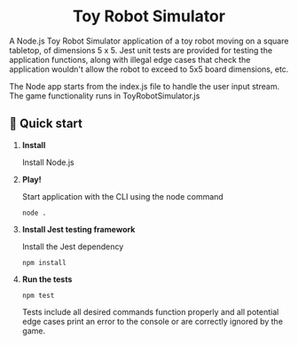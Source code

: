 <h1 align="center">
  Toy Robot Simulator
</h1>

A Node.js Toy Robot Simulator application of a toy robot moving on a square tabletop, of dimensions 5 x 5. Jest unit tests are provided for testing the application functions, along with illegal edge cases that check the application wouldn't allow the robot to exceed to 5x5 board dimensions, etc.

The Node app starts from the index.js file to handle the user input stream. The game functionality runs in ToyRobotSimulator.js

## 🚀 Quick start

1. **Install**

    Install Node.js

2. **Play!**

    Start application with the CLI using the node command
   
    ```shell
    node .
    ```

3.  **Install Jest testing framework**

    Install the Jest dependency

    ```shell
    npm install
    ```

4.  **Run the tests**

    ```shell
    npm test
    ```

    Tests include all desired commands function properly and all potential edge cases print an error to the console or are correctly ignored by the game.